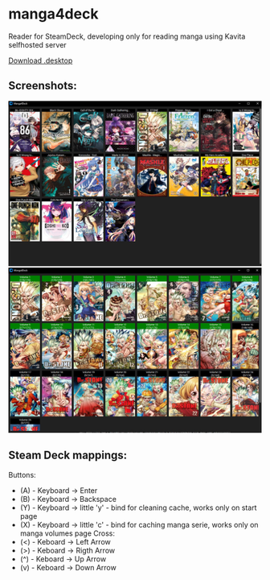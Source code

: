 manga4deck
==========

Reader for SteamDeck, developing only for reading manga using Kavita selfhosted server

<a name="download" href="https://raw.githubusercontent.com/boddicheg/manga4deck/main/installer.desktop">Download .desktop</a>

Screenshots:
----
![pic1](assets/manga4deck.jpg)
![pic1](assets/manga4deck_2.jpg)

Steam Deck mappings:
----
Buttons:
- (A) - Keyboard -> Enter 
- (B) - Keyboard -> Backspace 
- (Y) - Keyboard -> little 'y' - bind for cleaning cache, works only on start page 
- (X) - Keyboard -> little 'c' - bind for caching manga serie, works only on manga volumes page 
Cross:
- (<) - Keboard -> Left Arrow 
- (>) - Keboard -> Rigth Arrow 
- (^) - Keboard -> Up Arrow 
- (v) - Keboard -> Down Arrow 